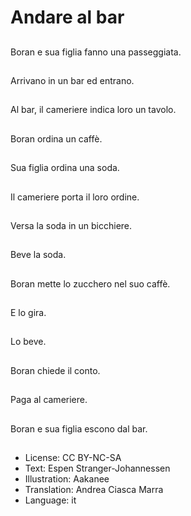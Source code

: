 # Andare al bar

##
Boran e sua figlia fanno una passeggiata.

##
Arrivano in un bar ed entrano.

##
Al bar, il cameriere indica loro un tavolo.

##
Boran ordina un caffè.

##
Sua figlia ordina una soda.

##
Il cameriere porta il loro ordine.

##
Versa la soda in un bicchiere.

##
Beve la soda.

##
Boran mette lo zucchero nel suo caffè.

##
E lo gira.

##
Lo beve.

##
Boran chiede il conto.

##
Paga al cameriere.

##
Boran e sua figlia escono dal bar.

##
* License: CC BY-NC-SA
* Text: Espen Stranger-Johannessen
* Illustration: Aakanee
* Translation: Andrea Ciasca Marra
* Language: it
